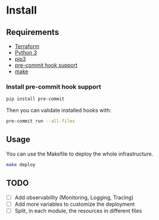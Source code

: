 # Install

## Requirements

- [Terraform](https://learn.hashicorp.com/tutorials/terraform/install-cli)
- [Python 3](https://www.python.org/downloads/)
- [pip3](https://pip.pypa.io/en/stable/installation/)
- [pre-commit hook support](#install-pre-commit-hook-support)
- [make](https://www.gnu.org/software/make/)

### Install pre-commit hook support

```bash
pip install pre-commit
```

Then you can validate installed hooks with:

```bash
pre-commit run --all-files
```

## Usage
You can use the Makefile to deploy the whole infrastructure.

```bash
make deploy
```

## TODO

- [ ] Add observability (Monitoring, Logging, Tracing)
- [ ] Add more variables to customize the deployment
- [ ] Split, in each module, the resources in different files
